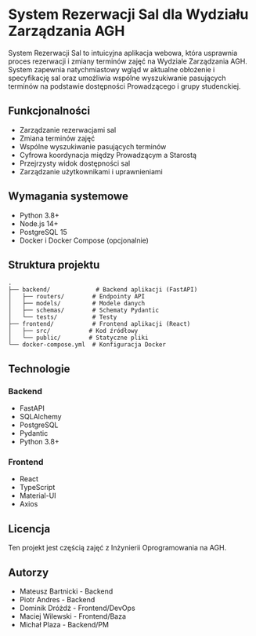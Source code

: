 # System Rezerwacji Sal dla Wydziału Zarządzania AGH

System Rezerwacji Sal to intuicyjna aplikacja webowa, która usprawnia proces rezerwacji i zmiany terminów zajęć na Wydziale Zarządzania AGH. System zapewnia natychmiastowy wgląd w aktualne obłożenie i specyfikację sal oraz umożliwia wspólne wyszukiwanie pasujących terminów na podstawie dostępności Prowadzącego i grupy studenckiej.

## Funkcjonalności

- Zarządzanie rezerwacjami sal
- Zmiana terminów zajęć
- Wspólne wyszukiwanie pasujących terminów
- Cyfrowa koordynacja między Prowadzącym a Starostą
- Przejrzysty widok dostępności sal
- Zarządzanie użytkownikami i uprawnieniami

## Wymagania systemowe

- Python 3.8+
- Node.js 14+
- PostgreSQL 15
- Docker i Docker Compose (opcjonalnie)

## Struktura projektu

```
.
├── backend/             # Backend aplikacji (FastAPI)
│   ├── routers/        # Endpointy API
│   ├── models/         # Modele danych
│   ├── schemas/        # Schematy Pydantic
│   └── tests/          # Testy
├── frontend/           # Frontend aplikacji (React)
│   ├── src/           # Kod źródłowy
│   └── public/        # Statyczne pliki
└── docker-compose.yml  # Konfiguracja Docker
```

## Technologie

### Backend

- FastAPI
- SQLAlchemy
- PostgreSQL
- Pydantic
- Python 3.8+

### Frontend

- React
- TypeScript
- Material-UI
- Axios

## Licencja

Ten projekt jest częścią zajęć z Inżynierii Oprogramowania na AGH.

## Autorzy

- Mateusz Bartnicki - Backend
- Piotr Andres - Backend
- Dominik Dróżdż - Frontend/DevOps
- Maciej Wilewski - Frontend/Baza
- Michał Plaza - Backend/PM
